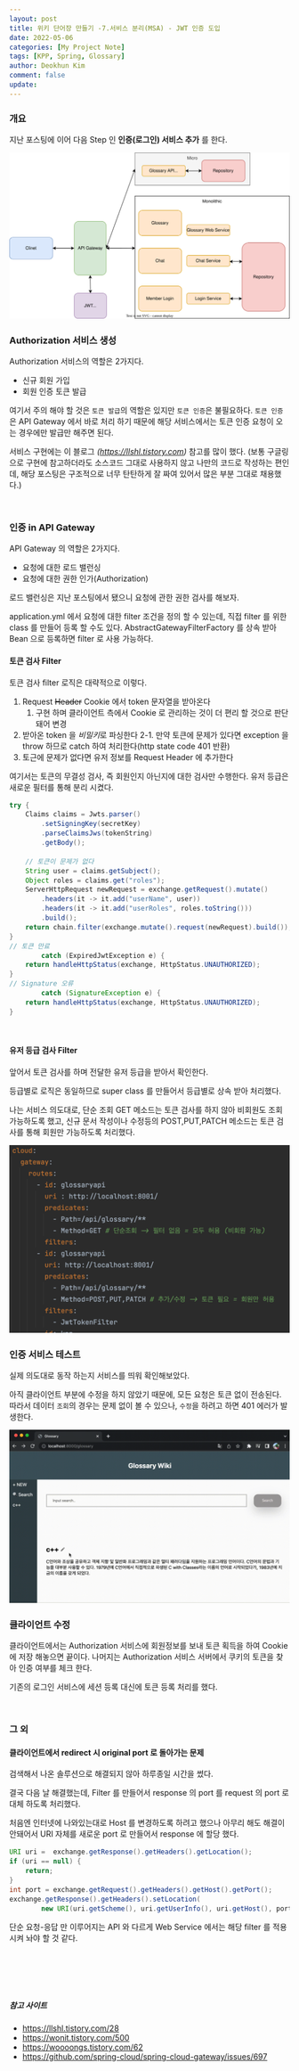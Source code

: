 ```yaml
---
layout: post
title: 위키 단어장 만들기 -7.서비스 분리(MSA) - JWT 인증 도입
date: 2022-05-06
categories: [My Project Note]
tags: [KPP, Spring, Glossary]
author: Deokhun Kim
comment: false
update: 
---
```


### 개요
지난 포스팅에 이어 다음 Step 인
**인증(로그인) 서비스 추가** 를 한다.

<img src="/assets/postimg/2022_05/msa-split-3.svg">


<br/>

### Authorization 서비스 생성
Authorization 서비스의 역할은 2가지다.
* 신규 회원 가입
* 회원 인증 토큰 발급

여기서 주의 해야 할 것은 `토큰 발급`의 역할은 있지만 `토큰 인증`은 불필요하다.
`토큰 인증`은 API Gateway 에서 바로 처리 하기 때문에 해당 서비스에서는 토큰 인증 요청이 오는 경우에만 발급만 해주면 된다.

서비스 구현에는 이 블로그
_(https://llshl.tistory.com)_
참고를 많이 했다.
(보통 구글링으로 구현에 참고하더라도 소스코드 그대로 사용하지 않고 나만의 코드로 작성하는 편인데,
해당 포스팅은 구조적으로 너무 탄탄하게 잘 짜여 있어서 많은 부분 그대로 채용했다.)

<br/>

### 인증 in API Gateway
API Gateway 의 역할은 2가지다.
* 요청에 대한 로드 밸런싱
* 요청에 대한 권한 인가(Authorization)

로드 밸런싱은 지난 포스팅에서 됐으니 요청에 관한 권한 검사를 해보자.

application.yml 에서 요청에 대한 filter 조건을 정의 할 수 있는데,
직접 filter 를 위한 class 를 만들어 등록 할 수도 있다.
AbstractGatewayFilterFactory 를 상속 받아 Bean 으로 등록하면 filter 로 사용 가능하다.


#### 토큰 검사 Filter

토큰 검사 filter 로직은 대략적으로 이렇다.
1. Request ~~Header~~ Cookie 에서 token 문자열을 받아온다
   1. 구현 하며 클라이언트 측에서 Cookie 로 관리하는 것이 더 편리 할 것으로 판단돼어 변경
2. 받아온 token 을 *비밀키*로 파싱한다
2-1. 만약 토큰에 문제가 있다면 exception 을 throw 하므로 catch 하여 처리한다(http state code 401 반환)
3. 토근에 문제가 없다면 유저 정보를 Request Header 에 추가한다

여기서는 토큰의 무결성 검사, 즉 회원인지 아닌지에 대한 검사만 수행한다.
유저 등급은 새로운 필터를 통해 분리 시켰다.

```java
try {
    Claims claims = Jwts.parser()
        .setSigningKey(secretKey)
        .parseClaimsJws(tokenString)
        .getBody();
    
    // 토큰이 문제가 없다
    String user = claims.getSubject();
    Object roles = claims.get("roles");
    ServerHttpRequest newRequest = exchange.getRequest().mutate()
        .headers(it -> it.add("userName", user))
        .headers(it -> it.add("userRoles", roles.toString()))
        .build();
    return chain.filter(exchange.mutate().request(newRequest).build()); 
}
// 토큰 만료
        catch (ExpiredJwtException e) {
    return handleHttpStatus(exchange, HttpStatus.UNAUTHORIZED);
}
// Signature 오류
        catch (SignatureException e) {
    return handleHttpStatus(exchange, HttpStatus.UNAUTHORIZED);
}
```

<br/>

#### 유저 등급 검사 Filter

앞어서 토큰 검사를 하며 전달한 유저 등급을 받아서 확인한다.

등급별로 로직은 동일하므로 super class 를 만들어서 등급별로 상속 받아 처리했다.

나는 서비스 의도대로, 단순 조회 GET 메소드는 토큰 검사를 하지 않아 비회원도 조회 가능하도록 했고,
신규 문서 작성이나 수정등의 POST,PUT,PATCH 메소드는 토큰 검사를 통해 회원만 가능하도록 처리했다.

<img src="/assets/postimg/2022_05/role-filter.png">

<br/>

### 인증 서비스 테스트

실제 의도대로 동작 하는지 서비스를 띄워 확인해보았다.

아직 클라이언트 부분에 수정을 하지 않았기 때문에, 모든 요청은 토큰 없이 전송된다.
따라서 데이터 `조회`의 경우는 문제 없이 볼 수 있으나, `수정`을 하려고 하면 401 에러가 발생한다.

<img src="/assets/postimg/2022_05/auth-denied.gif">

<br/>

### 클라이언트 수정

클라이언트에서는 Authorization 서비스에 회원정보를 보내 토큰 획득을 하여
Cookie 에 저장 해놓으면 끝이다.
나머지는 Authorization 서비스 서버에서 쿠키의 토큰을 찾아 인증 여부를 체크 한다.

기존의 로그인 서비스에 세션 등록 대신에 토큰 등록 처리를 했다.


<br/>

### 그 외
#### 클라이언트에서 redirect 시 original port 로 돌아가는 문제
검색해서 나온 솔루션으로 해결되지 않아 하루종일 시간을 썼다.

결국 다음 날 해결했는데, 
Filter 를 만들어서 response 의 port 를 request 의 port 로 대체 하도록 처리했다.

처음엔 인터넷에 나와있는대로 Host 를 변경하도록 하려고 했으나 아무리 해도 해결이 안돼어서
URI 자체를 새로운 port 로 만들어서 response 에 할당 했다.

```java
URI uri =  exchange.getResponse().getHeaders().getLocation();
if (uri == null) {
    return;
}
int port = exchange.getRequest().getHeaders().getHost().getPort();
exchange.getResponse().getHeaders().setLocation(
        new URI(uri.getScheme(), uri.getUserInfo(), uri.getHost(), port, uri.getPath(), uri.getQuery(), uri.getFragment()));
```

단순 요청-응답 만 이루어지는 API 와 다르게 Web Service 에서는 해당 filter 를 적용시켜 놔야 할 것 같다.


<br/>
<br/>
<br/>
<br/>


##### 참고 사이트
* https://llshl.tistory.com/28
* https://wonit.tistory.com/500
* https://woooongs.tistory.com/62
* https://github.com/spring-cloud/spring-cloud-gateway/issues/697